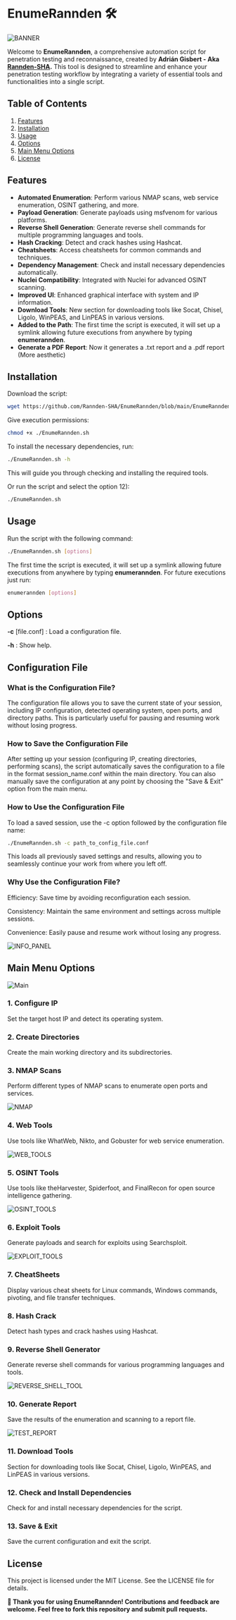 # EnumeRannden 🛠️

![BANNER](https://github.com/Rannden-SHA/EnumeRannden/blob/main/Images/banner.png)

Welcome to **EnumeRannden**, a comprehensive automation script for penetration testing and reconnaissance, created by **Adrián Gisbert - Aka [Rannden-SHA](https://github.com/Rannden-SHA).** This tool is designed to streamline and enhance your penetration testing workflow by integrating a variety of essential tools and functionalities into a single script.

## Table of Contents

1. [Features](#features)
2. [Installation](#installation)
3. [Usage](#usage)
4. [Options](#options)
5. [Main Menu Options](#main-menu-options)
6. [License](#license)

## Features

- **Automated Enumeration**: Perform various NMAP scans, web service enumeration, OSINT gathering, and more.
- **Payload Generation**: Generate payloads using msfvenom for various platforms.
- **Reverse Shell Generation**: Generate reverse shell commands for multiple programming languages and tools.
- **Hash Cracking**: Detect and crack hashes using Hashcat.
- **Cheatsheets**: Access cheatsheets for common commands and techniques.
- **Dependency Management**: Check and install necessary dependencies automatically.
- **Nuclei Compatibility**: Integrated with Nuclei for advanced OSINT scanning.
- **Improved UI**: Enhanced graphical interface with system and IP information.
- **Download Tools**: New section for downloading tools like Socat, Chisel, Ligolo, WinPEAS, and LinPEAS in various versions.
- **Added to the Path**: The first time the script is executed, it will set up a symlink allowing future executions from anywhere by typing **enumerannden**.
- **Generate a PDF Report**: Now it generates a .txt report and a .pdf report (More aesthetic)

## Installation

Download the script:

```bash
wget https://github.com/Rannden-SHA/EnumeRannden/blob/main/EnumeRannden.sh
```
Give execution permissions:

```bash
chmod +x ./EnumeRannden.sh
```
To install the necessary dependencies, run:

```bash
./EnumeRannden.sh -h
```
This will guide you through checking and installing the required tools.

Or run the script and select the option 12):
```bash
./EnumeRannden.sh
```

## Usage
Run the script with the following command:

```bash
./EnumeRannden.sh [options]
```
The first time the script is executed, it will set up a symlink allowing future executions from anywhere by typing **enumerannden**.
For future executions just run:

```bash
enumerannden [options]
```

## Options
**-c** [file.conf] : Load a configuration file.

**-h** : Show help.

## Configuration File
### What is the Configuration File?
The configuration file allows you to save the current state of your session, including IP configuration, detected operating system, open ports, and directory paths. This is particularly useful for pausing and resuming work without losing progress.

### How to Save the Configuration File
After setting up your session (configuring IP, creating directories, performing scans), the script automatically saves the configuration to a file in the format session_name.conf within the main directory. You can also manually save the configuration at any point by choosing the "Save & Exit" option from the main menu.

### How to Use the Configuration File
To load a saved session, use the -c option followed by the configuration file name:

```bash
./EnumeRannden.sh -c path_to_config_file.conf
```
This loads all previously saved settings and results, allowing you to seamlessly continue your work from where you left off.

### Why Use the Configuration File?
Efficiency: Save time by avoiding reconfiguration each session.

Consistency: Maintain the same environment and settings across multiple sessions.

Convenience: Easily pause and resume work without losing any progress.

![INFO_PANEL](https://github.com/Rannden-SHA/EnumeRannden/blob/main/Images/info_panel.png)

## Main Menu Options

![Main](https://github.com/Rannden-SHA/EnumeRannden/blob/main/Images/main.png)

### 1. Configure IP
Set the target host IP and detect its operating system.

### 2. Create Directories
Create the main working directory and its subdirectories.

### 3. NMAP Scans
Perform different types of NMAP scans to enumerate open ports and services.

![NMAP](https://github.com/Rannden-SHA/EnumeRannden/blob/main/Images/nmap.png)

### 4. Web Tools
Use tools like WhatWeb, Nikto, and Gobuster for web service enumeration.

![WEB_TOOLS](https://github.com/Rannden-SHA/EnumeRannden/blob/main/Images/web_tools.png)

### 5. OSINT Tools
Use tools like theHarvester, Spiderfoot, and FinalRecon for open source intelligence gathering.

![OSINT_TOOLS](https://github.com/Rannden-SHA/EnumeRannden/blob/main/Images/osint_tools.png)

### 6. Exploit Tools
Generate payloads and search for exploits using Searchsploit.

![EXPLOIT_TOOLS](https://github.com/Rannden-SHA/EnumeRannden/blob/main/Images/exploit_tools.png)

### 7. CheatSheets
Display various cheat sheets for Linux commands, Windows commands, pivoting, and file transfer techniques.

### 8. Hash Crack
Detect hash types and crack hashes using Hashcat.

### 9. Reverse Shell Generator
Generate reverse shell commands for various programming languages and tools.

![REVERSE_SHELL_TOOL](https://github.com/Rannden-SHA/EnumeRannden/blob/main/Images/reverse_shell_tool.png)

### 10. Generate Report
Save the results of the enumeration and scanning to a report file.

![TEST_REPORT](https://github.com/Rannden-SHA/EnumeRannden/blob/main/Images/report_test.png)

### 11. Download Tools
Section for downloading tools like Socat, Chisel, Ligolo, WinPEAS, and LinPEAS in various versions.


### 12. Check and Install Dependencies
Check for and install necessary dependencies for the script.

### 13. Save & Exit
Save the current configuration and exit the script.


## License
This project is licensed under the MIT License. See the LICENSE file for details.

**🌟 Thank you for using EnumeRannden! Contributions and feedback are welcome. Feel free to fork this repository and submit pull requests.**
